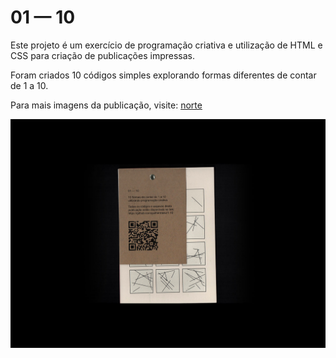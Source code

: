 # 01 — 10

Este projeto é um exercício de programação criativa e utilização de HTML e CSS para criação de publicações impressas.

Foram criados 10 códigos simples explorando formas diferentes de contar de 1 a 10.

Para mais imagens da publicação, visite: [norte](https://www.norte.in/produto/01-10/)

![Imagem da publicação impressa](https://raw.githubusercontent.com/guilhermesv/1-10/master/assets/1-10_web_0000_0.jpg)
